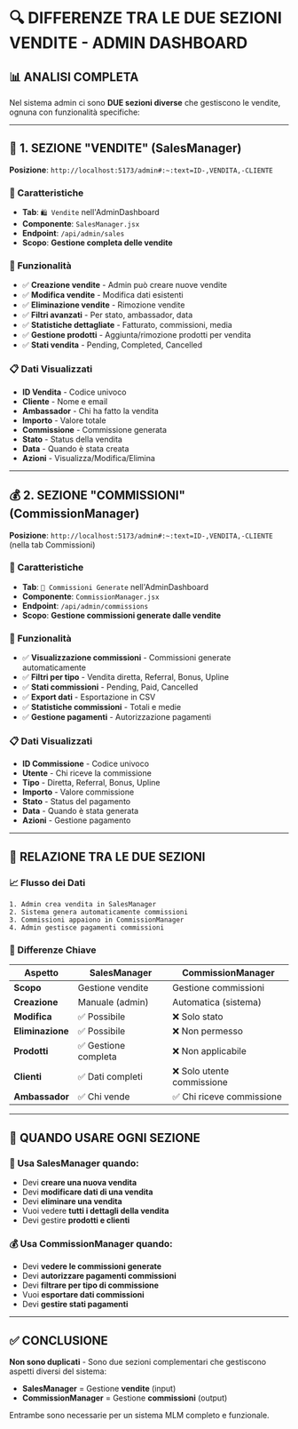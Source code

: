 # 🔍 DIFFERENZE TRA LE DUE SEZIONI VENDITE - ADMIN DASHBOARD

## 📊 **ANALISI COMPLETA**

Nel sistema admin ci sono **DUE sezioni diverse** che gestiscono le vendite, ognuna con funzionalità specifiche:

---

## 🛒 **1. SEZIONE "VENDITE" (SalesManager)**

**Posizione**: `http://localhost:5173/admin#:~:text=ID-,VENDITA,-CLIENTE`

### **📍 Caratteristiche**
- **Tab**: `🛍️ Vendite` nell'AdminDashboard
- **Componente**: `SalesManager.jsx`
- **Endpoint**: `/api/admin/sales`
- **Scopo**: **Gestione completa delle vendite**

### **🎯 Funzionalità**
- ✅ **Creazione vendite** - Admin può creare nuove vendite
- ✅ **Modifica vendite** - Modifica dati esistenti
- ✅ **Eliminazione vendite** - Rimozione vendite
- ✅ **Filtri avanzati** - Per stato, ambassador, data
- ✅ **Statistiche dettagliate** - Fatturato, commissioni, media
- ✅ **Gestione prodotti** - Aggiunta/rimozione prodotti per vendita
- ✅ **Stati vendita** - Pending, Completed, Cancelled

### **📋 Dati Visualizzati**
- **ID Vendita** - Codice univoco
- **Cliente** - Nome e email
- **Ambassador** - Chi ha fatto la vendita
- **Importo** - Valore totale
- **Commissione** - Commissione generata
- **Stato** - Status della vendita
- **Data** - Quando è stata creata
- **Azioni** - Visualizza/Modifica/Elimina

---

## 💰 **2. SEZIONE "COMMISSIONI" (CommissionManager)**

**Posizione**: `http://localhost:5173/admin#:~:text=ID-,VENDITA,-CLIENTE` (nella tab Commissioni)

### **📍 Caratteristiche**
- **Tab**: `💸 Commissioni Generate` nell'AdminDashboard
- **Componente**: `CommissionManager.jsx`
- **Endpoint**: `/api/admin/commissions`
- **Scopo**: **Gestione commissioni generate dalle vendite**

### **🎯 Funzionalità**
- ✅ **Visualizzazione commissioni** - Commissioni generate automaticamente
- ✅ **Filtri per tipo** - Vendita diretta, Referral, Bonus, Upline
- ✅ **Stati commissioni** - Pending, Paid, Cancelled
- ✅ **Export dati** - Esportazione in CSV
- ✅ **Statistiche commissioni** - Totali e medie
- ✅ **Gestione pagamenti** - Autorizzazione pagamenti

### **📋 Dati Visualizzati**
- **ID Commissione** - Codice univoco
- **Utente** - Chi riceve la commissione
- **Tipo** - Diretta, Referral, Bonus, Upline
- **Importo** - Valore commissione
- **Stato** - Status del pagamento
- **Data** - Quando è stata generata
- **Azioni** - Gestione pagamento

---

## 🔄 **RELAZIONE TRA LE DUE SEZIONI**

### **📈 Flusso dei Dati**
```
1. Admin crea vendita in SalesManager
2. Sistema genera automaticamente commissioni
3. Commissioni appaiono in CommissionManager
4. Admin gestisce pagamenti commissioni
```

### **🎯 Differenze Chiave**

| Aspetto | SalesManager | CommissionManager |
|---------|-------------|------------------|
| **Scopo** | Gestione vendite | Gestione commissioni |
| **Creazione** | Manuale (admin) | Automatica (sistema) |
| **Modifica** | ✅ Possibile | ❌ Solo stato |
| **Eliminazione** | ✅ Possibile | ❌ Non permesso |
| **Prodotti** | ✅ Gestione completa | ❌ Non applicabile |
| **Clienti** | ✅ Dati completi | ❌ Solo utente commissione |
| **Ambassador** | ✅ Chi vende | ✅ Chi riceve commissione |

---

## 🎯 **QUANDO USARE OGNI SEZIONE**

### **🛒 Usa SalesManager quando:**
- Devi **creare una nuova vendita**
- Devi **modificare dati di una vendita**
- Devi **eliminare una vendita**
- Vuoi vedere **tutti i dettagli della vendita**
- Devi gestire **prodotti e clienti**

### **💰 Usa CommissionManager quando:**
- Devi **vedere le commissioni generate**
- Devi **autorizzare pagamenti commissioni**
- Devi **filtrare per tipo di commissione**
- Vuoi **esportare dati commissioni**
- Devi **gestire stati pagamenti**

---

## ✅ **CONCLUSIONE**

**Non sono duplicati** - Sono due sezioni complementari che gestiscono aspetti diversi del sistema:

- **SalesManager** = Gestione **vendite** (input)
- **CommissionManager** = Gestione **commissioni** (output)

Entrambe sono necessarie per un sistema MLM completo e funzionale. 